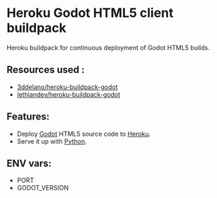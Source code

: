 # Heroku Godot HTML5 client buildpack

Heroku buildpack for continuous deployment of Godot HTML5 builds.

## Resources used :
- [3ddelano/heroku-buildpack-godot](https://github.com/3ddelano/heroku-buildpack-godot)
- [lethiandev/heroku-buildpack-godot](https://github.com/lethiandev/heroku-buildpack-godot)
## Features:
- Deploy [Godot](https://https://godotengine.org/) HTML5 source code to [Heroku](https://heroku.com).
- Serve it up with [Python](https://docs.python.org/3/library/http.server.html).

## ENV vars:
- PORT
- GODOT_VERSION
